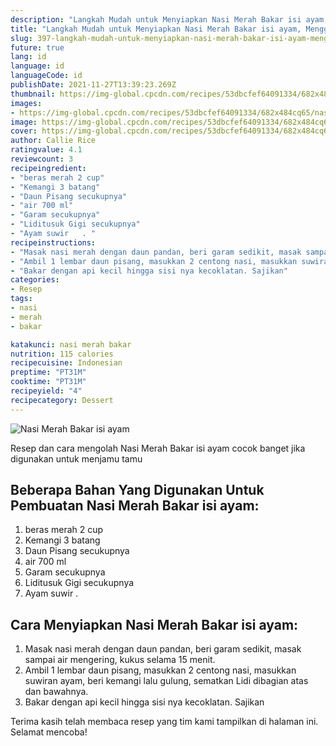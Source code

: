 ```yaml
---
description: "Langkah Mudah untuk Menyiapkan Nasi Merah Bakar isi ayam, Menggugah Selera"
title: "Langkah Mudah untuk Menyiapkan Nasi Merah Bakar isi ayam, Menggugah Selera"
slug: 397-langkah-mudah-untuk-menyiapkan-nasi-merah-bakar-isi-ayam-menggugah-selera
future: true
lang: id
language: id
languageCode: id
publishDate: 2021-11-27T13:39:23.269Z 
thumbnail: https://img-global.cpcdn.com/recipes/53dbcfef64091334/682x484cq65/nasi-merah-bakar-isi-ayam-foto-resep-utama.png
images:
- https://img-global.cpcdn.com/recipes/53dbcfef64091334/682x484cq65/nasi-merah-bakar-isi-ayam-foto-resep-utama.png
image: https://img-global.cpcdn.com/recipes/53dbcfef64091334/682x484cq65/nasi-merah-bakar-isi-ayam-foto-resep-utama.png
cover: https://img-global.cpcdn.com/recipes/53dbcfef64091334/682x484cq65/nasi-merah-bakar-isi-ayam-foto-resep-utama.png
author: Callie Rice
ratingvalue: 4.1
reviewcount: 3
recipeingredient:
- "beras merah 2 cup"
- "Kemangi 3 batang"
- "Daun Pisang secukupnya"
- "air 700 ml"
- "Garam secukupnya"
- "Liditusuk Gigi secukupnya"
- "Ayam suwir   . "
recipeinstructions:
- "Masak nasi merah dengan daun pandan, beri garam sedikit, masak sampai air mengering, kukus selama 15 menit."
- "Ambil 1 lembar daun pisang, masukkan 2 centong nasi, masukkan suwiran ayam, beri kemangi lalu gulung, sematkan Lidi dibagian atas dan bawahnya."
- "Bakar dengan api kecil hingga sisi nya kecoklatan. Sajikan"
categories:
- Resep
tags:
- nasi
- merah
- bakar

katakunci: nasi merah bakar 
nutrition: 115 calories
recipecuisine: Indonesian
preptime: "PT31M"
cooktime: "PT31M"
recipeyield: "4"
recipecategory: Dessert
---
```



![Nasi Merah Bakar isi ayam](https://img-global.cpcdn.com/recipes/53dbcfef64091334/682x484cq65/nasi-merah-bakar-isi-ayam-foto-resep-utama.png)

Resep dan cara mengolah  Nasi Merah Bakar isi ayam cocok banget jika digunakan untuk menjamu tamu

<!--inarticleads1-->

## Beberapa Bahan Yang Digunakan Untuk Pembuatan Nasi Merah Bakar isi ayam:

1. beras merah 2 cup
1. Kemangi 3 batang
1. Daun Pisang secukupnya
1. air 700 ml
1. Garam secukupnya
1. Liditusuk Gigi secukupnya
1. Ayam suwir   . 



<!--inarticleads2-->

## Cara Menyiapkan Nasi Merah Bakar isi ayam:

1. Masak nasi merah dengan daun pandan, beri garam sedikit, masak sampai air mengering, kukus selama 15 menit.
1. Ambil 1 lembar daun pisang, masukkan 2 centong nasi, masukkan suwiran ayam, beri kemangi lalu gulung, sematkan Lidi dibagian atas dan bawahnya.
1. Bakar dengan api kecil hingga sisi nya kecoklatan. Sajikan




Terima kasih telah membaca resep yang tim kami tampilkan di halaman ini. Selamat mencoba!
